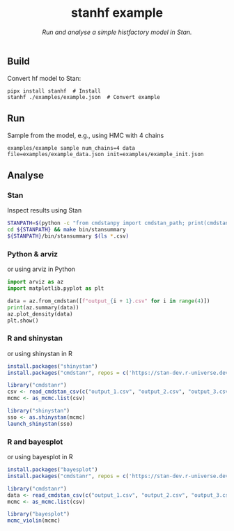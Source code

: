 <h1 align="center">
 stanhf example
</h1>

<div align="center">
<i>Run and analyse a simple histfactory model in Stan. </i>
</div>
<br>


## Build 

Convert hf model to Stan:

    pipx install stanhf  # Install
    stanhf ./examples/example.json  # Convert example

## Run

Sample from the model, e.g., using HMC with 4 chains

    examples/example sample num_chains=4 data file=examples/example_data.json init=examples/example_init.json

## Analyse

### Stan

Inspect results using Stan
```bash
STANPATH=$(python -c "from cmdstanpy import cmdstan_path; print(cmdstan_path())") 
cd ${STANPATH} && make bin/stansummary
${STANPATH}/bin/stansummary $(ls *.csv)
```

### Python & arviz

or using arviz in Python
```python
import arviz as az
import matplotlib.pyplot as plt

data = az.from_cmdstan([f"output_{i + 1}.csv" for i in range(4)])
print(az.summary(data))
az.plot_density(data)
plt.show()
```

### R and shinystan

or using shinystan in R
```R
install.packages("shinystan")
install.packages("cmdstanr", repos = c('https://stan-dev.r-universe.dev', getOption("repos")))

library("cmdstanr")
csv <- read_cmdstan_csv(c("output_1.csv", "output_2.csv", "output_3.csv", "output_4.csv"))
mcmc <- as_mcmc.list(csv)

library("shinystan")
sso <- as.shinystan(mcmc)
launch_shinystan(sso)
```

### R and bayesplot

or using bayesplot in R
```R
install.packages("bayesplot")
install.packages("cmdstanr", repos = c('https://stan-dev.r-universe.dev', getOption("repos")))

library("cmdstanr")
data <- read_cmdstan_csv(c("output_1.csv", "output_2.csv", "output_3.csv", "output_4.csv"))
mcmc <- as_mcmc.list(csv)

library("bayesplot")
mcmc_violin(mcmc)
```

